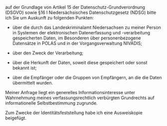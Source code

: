 auf der Grundlage von Artikel 15 der Datenschutz-Grundverordnung (DSGVO) sowie
§16 I Niedersächsisches Datenschutzgesetz (NDSG) bitte ich Sie um Auskunft zu
folgenden Punkten:

+ über die durch das Landeskriminalamt Niedersachsen zu meiner Person in
  Systemen der elektronischen Datenerfassung und -verarbeitung gespeicherten Daten,
  im Besonderen über personenbezogene Datensätze in POLAS und in der Vorgangsverwaltung
  NIVADIS;

+ über den Zweck der Verarbeitung;

+ über die Herkunft der Daten, soweit diese gespeichert oder sonst bekannt ist;

+ über die Empfänger oder die Gruppen von Empfängern, an die die Daten übermittelt wurden.

Meiner Anfrage liegt ein generelles Informationsinteresse unter Wahrnehmung
meines verfassungsrechtlich verbürgten Grundrechts auf informationelle
Selbstbestimmung zugrunde.

Zum Zwecke der Identitätsfeststellung habe ich eine Ausweiskopie beigefügt.
